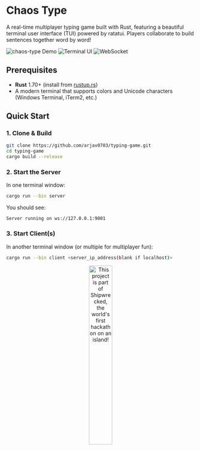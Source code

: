 # Chaos Type

A real-time multiplayer typing game built with Rust, featuring a beautiful terminal user interface (TUI) powered by ratatui. Players collaborate to build sentences together word by word!

![chaos-type Demo](https://img.shields.io/badge/Rust-🦀-orange) ![Terminal UI](https://img.shields.io/badge/TUI-ratatui-blue) ![WebSocket](https://img.shields.io/badge/Real--time-WebSocket-green)

## Prerequisites

- **Rust** 1.70+ (install from [rustup.rs](https://rustup.rs/))
- A modern terminal that supports colors and Unicode characters (Windows Terminal, iTerm2, etc.)

## Quick Start

### 1. Clone & Build

```bash
git clone https://github.com/arjav0703/typing-game.git
cd typing-game
cargo build --release
```

### 2. Start the Server

In one terminal window:

```bash
cargo run --bin server
```

You should see:
```
Server running on ws://127.0.0.1:9001
```

### 3. Start Client(s)

In another terminal window (or multiple for multiplayer fun):

```bash
cargo run --bin client <server_ip_address(blank if localhost)>
```

<div align="center">
  <a href="https://shipwrecked.hackclub.com/?t=ghrm" target="_blank">
    <img src="https://hc-cdn.hel1.your-objectstorage.com/s/v3/739361f1d440b17fc9e2f74e49fc185d86cbec14_badge.png" 
         alt="This project is part of Shipwrecked, the world's first hackathon on an island!" 
         style="width: 35%;">
  </a>
</div>
